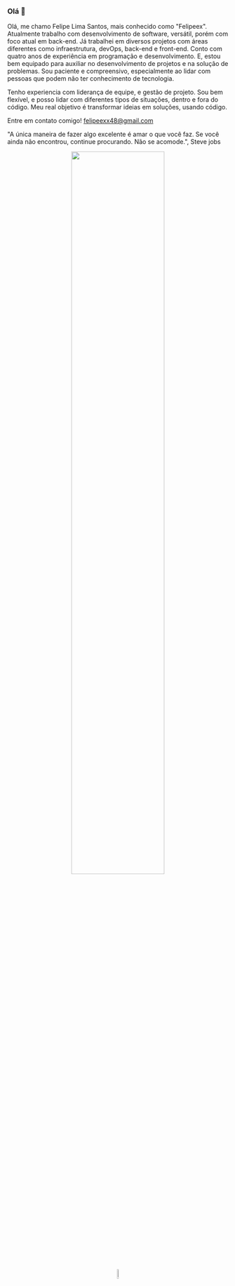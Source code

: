 ### Olá 👋

Olá, me chamo Felipe Lima Santos, mais conhecido como "Felipeex". Atualmente trabalho com desenvolvimento de software, versátil, porém com foco atual em back-end. Já trabalhei em diversos projetos com áreas diferentes como infraestrutura, devOps, back-end e front-end. Conto com quatro anos de experiência em programação e desenvolvimento. E, estou bem equipado para auxiliar no desenvolvimento de projetos e na solução de problemas. Sou paciente e compreensivo, especialmente ao lidar com pessoas que podem não ter conhecimento de tecnologia.

Tenho experiencia com liderança de equipe, e gestão de projeto. Sou bem flexível, e posso lidar com diferentes tipos de situações, dentro e fora do código. Meu real objetivo é transformar ideias em soluções, usando código.

Entre em contato comigo! felipeexx48@gmail.com

"A única maneira de fazer algo excelente é amar o que você faz. Se você ainda não encontrou, continue procurando. Não se acomode.", Steve jobs

<p align="center" >
  <a href="https://skillicons.dev">
    <img src="https://skillicons.dev/icons?i=docker,ts,jenkins,jest,linux,lua,mysql,nestjs,mongodb,nextjs,nginx,nodejs,postgres,prisma,react,redis,sass,tailwind,vscode,express,vite,redux,vim,graphql,html,bootstrap,apollo,electron,threejs,c" width="65%"/>
  </a>
</p>

<p align="center">
  <a href="https://skillicons.dev">
    <img src="https://skillicons.dev/icons?i=vitest,webpack" width="7.5%"/>
  </a>
</p>
